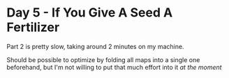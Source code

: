 # Day 5 - If You Give A Seed A Fertilizer

Part 2 is pretty slow, taking around 2 minutes on my machine.

Should be possible to optimize by folding all maps into a single one beforehand,
but I'm not willing to put that much effort into it *at the moment*